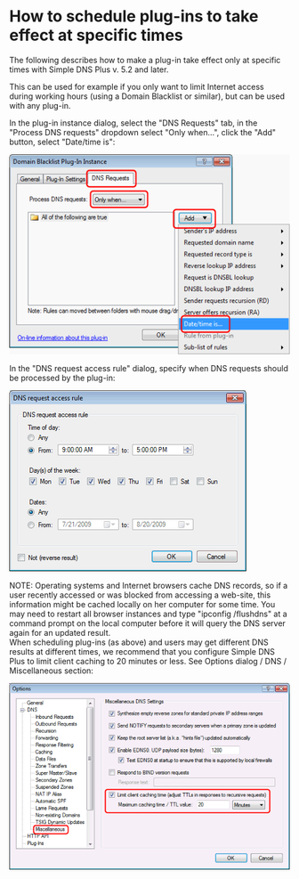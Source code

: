 ﻿---
category: 8
frontpage: false
comments: true
refs: 110
created-utc: 2019-01-01
modified-utc: 2019-01-01
---
# How to schedule plug-ins to take effect at specific times

The following describes how to make a plug-in take effect only at specific times with Simple DNS Plus v. 5.2 and later.

This can be used for example if you only want to limit Internet access during working hours (using a Domain Blacklist or similar), but can be used with any plug-in.

In the plug-in instance dialog, select the "DNS Requests" tab, in the "Process DNS requests" dropdown select "Only when...", click the "Add" button, select "Date/time is":

![](img/72/1.png)

In the "DNS request access rule" dialog, specify when DNS requests should be processed by the plug-in:

![](img/72/2.png)

NOTE: Operating systems and Internet browsers cache DNS records, so if a user recently accessed or was blocked from accessing a web-site, this information might be cached locally on her computer for some time. You may need to restart all browser instances and type "ipconfig /flushdns" at a command prompt on the local computer before it will query the DNS server again for an updated result.  
When scheduling plug-ins (as above) and users may get different DNS results at different times, we recommend that you configure Simple DNS Plus to limit client caching to 20 minutes or less. See Options dialog / DNS / Miscellaneous section:

![](img/72/3.png)